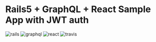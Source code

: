 # Rails5 + GraphQL + React Sample App with JWT auth


![rails](https://img.shields.io/badge/server-rails-red.svg)
![graphql](https://img.shields.io/badge/api-graphql-663399.svg)
![react](https://img.shields.io/badge/client-react-blue.svg)
![travis](https://img.shields.io/travis/tamouse/r5_graphql_react.svg)
